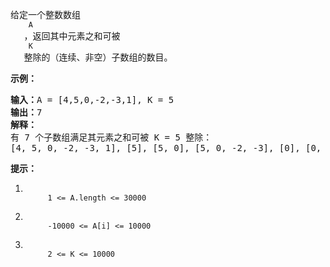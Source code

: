 <html>
 <body>
  <p>
   给定一个整数数组
   <code>
    A
   </code>
   ，返回其中元素之和可被
   <code>
    K
   </code>
   整除的（连续、非空）子数组的数目。
  </p>
  <p>
  </p>
  <p>
   <strong>
    示例：
   </strong>
  </p>
  <pre><strong>输入：</strong>A = [4,5,0,-2,-3,1], K = 5
<strong>输出：</strong>7
<strong>解释：
</strong>有 7 个子数组满足其元素之和可被 K = 5 整除：
[4, 5, 0, -2, -3, 1], [5], [5, 0], [5, 0, -2, -3], [0], [0, -2, -3], [-2, -3]
</pre>
  <p>
  </p>
  <p>
   <strong>
    提示：
   </strong>
  </p>
  <ol>
   <li>
    <code>
     1 &lt;= A.length &lt;= 30000
    </code>
   </li>
   <li>
    <code>
     -10000 &lt;= A[i] &lt;= 10000
    </code>
   </li>
   <li>
    <code>
     2 &lt;= K &lt;= 10000
    </code>
   </li>
  </ol>
 </body>
</html>
